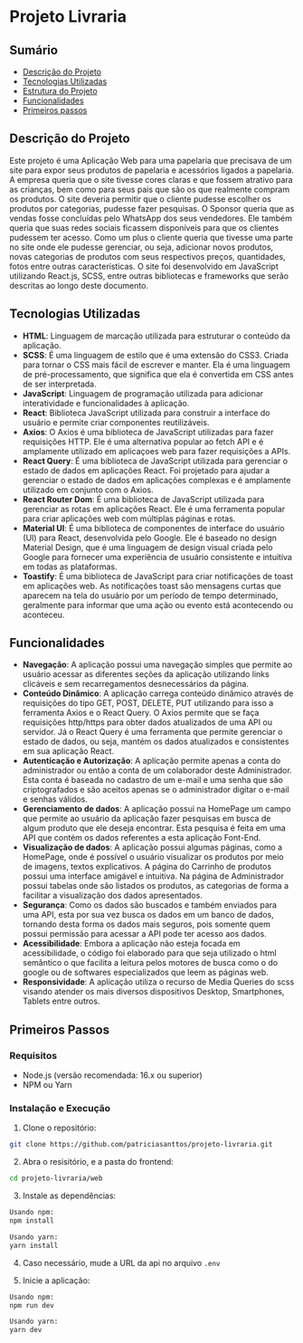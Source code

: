# Projeto Livraria

## Sumário

- [Descrição do Projeto](#descrição-do-projeto)
- [Tecnologias Utilizadas](#tecnologias-utilizadas)
- [Estrutura do Projeto](#estrutura-do-projeto)
- [Funcionalidades](#funcionalidades)
- [Primeiros passos](#primeiros-passos)

## Descrição do Projeto

Este projeto é uma Aplicação Web para uma papelaria que precisava de um site para expor seus produtos de papelaria e acessórios ligados a papelaria. A empresa queria que o site tivesse cores claras e que fossem atrativo para as crianças, bem como para seus pais que são os que realmente compram os produtos. O site deveria permitir que o cliente pudesse escolher os produtos por categorias, pudesse fazer pesquisas. O Sponsor queria que as vendas fosse concluídas pelo WhatsApp dos seus vendedores. Ele também queria que suas redes sociais ficassem disponíveis para que os clientes pudessem ter acesso. Como um plus o cliente queria que tivesse uma parte no site onde ele pudesse gerenciar, ou seja, adicionar novos produtos, novas categorias de produtos com seus respectivos preços, quantidades, fotos entre outras características.
O site foi desenvolvido em JavaScript utilizando React.js, SCSS, entre outras bibliotecas e frameworks que serão descritas ao longo deste documento.

## Tecnologias Utilizadas

- **HTML**: Linguagem de marcação utilizada para estruturar o conteúdo da aplicação.
- **SCSS**: É uma linguagem de estilo que é uma extensão do CSS3. Criada para tornar o CSS mais fácil de escrever e manter. Ela é uma linguagem de pré-processamento, que significa que ela é convertida em CSS antes de ser interpretada.
- **JavaScript**: Linguagem de programação utilizada para adicionar interatividade e funcionalidades à aplicação.
- **React**: Biblioteca JavaScript utilizada para construir a interface do usuário e permite criar componentes reutilizáveis.
- **Axios**: O Axios é uma biblioteca de JavaScript utilizadas para fazer requisições HTTP. Ele é uma alternativa popular ao fetch API e é amplamente utilizado em aplicaçoes web para fazer requisições a APIs.
- **React Query**: É uma biblioteca de JavaScript utilizada para gerenciar o estado de dados em aplicações React. Foi projetado para ajudar a gerenciar o estado de dados em aplicações complexas e é amplamente utilizado em conjunto com o Axios.
- **React Router Dom**: É uma biblioteca de JavaScript utilizada para gerenciar as rotas em aplicações React. Ele é uma ferramenta popular para criar aplicações web com múltiplas páginas e rotas.
- **Material UI**: É uma biblioteca de componentes de interface do usuário (UI) para React, desenvolvida pelo Google. Ele é baseado no design Material Design, que é uma linguagem de design visual criada pelo Google para fornecer uma experiência de usuário consistente e intuitiva em todas as plataformas.
- **Toastify**: É uma biblioteca de JavaScript para criar notificações de toast em aplicações web. As notificações toast são mensagens curtas que aparecem na tela do usuário por um período de tempo determinado, geralmente para informar que uma ação ou evento está acontecendo ou aconteceu.

## Funcionalidades

- **Navegação**: A aplicação possui uma navegação simples que permite ao usuário acessar as diferentes seções da aplicação utilizando links clicáveis e sem recarregamentos desnecessários da página.
- **Conteúdo Dinâmico**: A aplicação carrega conteúdo dinâmico através de requisições do tipo GET, POST, DELETE, PUT utilizando para isso a ferramenta Axios e o React Query. O Axios permite que se faça requisições http/https para obter dados atualizados de uma API ou servidor. Já o React Query é uma ferramenta que permite gerenciar o estado de dados, ou seja, mantém os dados atualizados e consistentes em sua aplicação React.
- **Autenticação e Autorização**: A aplicação permite apenas a conta do administrador ou então a conta de um colaborador deste Administrador. Esta conta é baseada no cadastro de um e-mail e uma senha que são criptografados e são aceitos apenas se o administrador digitar o e-mail e senhas válidos.
- **Gerenciamento de dados**: A aplicação possui na HomePage um campo que permite ao usuário da aplicação fazer pesquisas em busca de algum produto que ele deseja encontrar. Esta pesquisa é feita em uma API que contém os dados referentes a esta aplicação Font-End.
- **Visualização de dados**: A aplicação possui algumas páginas, como a HomePage, onde é possível o usuário visualizar os produtos por meio de imagens, textos explicativos. A página do Carrinho de produtos possui uma interface amigável e intuitiva. Na página de Administrador possui tabelas onde são listados os produtos, as categorias de forma a facilitar a visualização dos dados apresentados.
- **Segurança**: Como os dados são buscados e também enviados para uma API, esta por sua vez busca os dados em um banco de dados, tornando desta forma os dados mais seguros, pois somente quem possui permissão para acessar a API pode ter acesso aos dados.
- **Acessibilidade**: Embora a aplicação não esteja focada em acessibilidade, o código foi elaborado para que seja utilizado o html semântico o que facilita a leitura pelos motores de busca como o do google ou de softwares especializados que leem as páginas web.
- **Responsividade**: A aplicação utiliza o recurso de Media Queries do scss visando atender os mais diversos dispositivos Desktop, Smartphones, Tablets entre outros.

## Primeiros Passos

### Requisitos

- Node.js (versão recomendada: 16.x ou superior)
- NPM ou Yarn

### Instalação e Execução

1. Clone o repositório:

```bash
git clone https://github.com/patriciasanttos/projeto-livraria.git
```

2. Abra o resisitório, e a pasta do frontend:

```bash
cd projeto-livraria/web
```

3. Instale as dependências:

```bash
Usando npm:
npm install

Usando yarn:
yarn install
```

4. Caso necessário, mude a URL da api no arquivo `.env`

5. Inicie a aplicação:

```bash
Usando npm:
npm run dev

Usando yarn:
yarn dev
```
